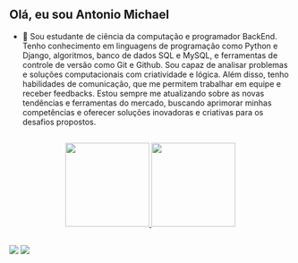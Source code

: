 ## Olá, eu sou Antonio Michael
- 🌱 Sou estudante de ciência da computação e programador BackEnd. Tenho conhecimento em linguagens de programação como Python e Django, algoritmos, banco de dados SQL e MySQL, e ferramentas de controle de versão como Git e Github. Sou capaz de analisar problemas e soluções computacionais com criatividade e lógica. Além disso, tenho habilidades de comunicação, que me permitem trabalhar em equipe e receber feedbacks. Estou sempre me atualizando sobre as novas tendências e ferramentas do mercado, buscando aprimorar minhas competências e oferecer soluções inovadoras e criativas para os desafios propostos.
##
<div align="center">
  <a href="https://github.com/maykonsilva2">
  <img height="150em" src="https://github-readme-stats.vercel.app/api?username=maykonsilva2&show_icons=true&theme=tokyonight&include_all_commits=true&count_private=true"/>
  <img height="150em" src="https://github-readme-stats.vercel.app/api/top-langs/?username=maykonsilva2&layout=compact&langs_count=7&theme=tokyonight"/>
</div>
  
##
 <div>
   <a href = "mailto:mayconvdl@hotmail.com"><img src="https://img.shields.io/badge/Microsoft_Outlook-0078D4?style=for-the-badge&logo=microsoft-outlook&logoColor=white" target="_blank"></a>
  <a href="https://www.linkedin.com/in/antonio-michael-dev/" target="_blank"><img src="https://img.shields.io/badge/-LinkedIn-%230077B5?style=for-the-badge&logo=linkedin&logoColor=white" target="_blank"></a>
 </div>
 
<!---
maykonsilva2/maykonsilva2 is a ✨ special ✨ repository because its `README.md` (this file) appears on your GitHub profile.
You can click the Preview link to take a look at your changes.
--->
